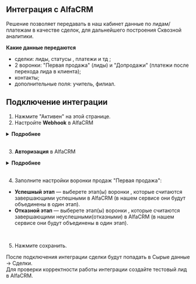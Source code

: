 ## Интеграция с AlfaCRM <br />

Решение позволяет передавать в наш кабинет данные по лидам/платежам в качестве сделок, для дальнейшего построения Сквозной аналитики. <br />

**Какие данные передаются** <br />

- сделки: лиды, статусы , платежи и тд ;
- 2 воронки: "Первая продажа" (лиды) и "Допродажи" (платежи после перехода лида в клиента);
- контакты;
- дополнительные поля: учитель, филиал.  <br />


## Подключение интеграции <br />

1. Нажмите "Активен" на этой странице. <br />
2. Настройте **Webhook** в AlfaCRM <br />

<details>
  <summary style="font-weight:bold;"> Подробнее </summary> <br />

ЛК AlfaCRM -> Настройки -> Автодействия и рассылки -> Триггеры и вебхуки (настраивается по каждому филиалу отдельно)  <br />

- Необходимо добавить 2 триггера по Клиенту и Платежу (Целевая сущность).
  - Выбираете все события.
  - Затронутые поля - любые.
  - Реакция - Webhook.
  - Webhook URL - берете из настроек интеграции.
  - Нажмите "Сохранить".

![image](alfa_hook.gif)

</details> 

<br />  

3. **Авторизация** в AlfaCRM <br />

<details>
  <summary style="font-weight:bold;"> Подробнее </summary> <br />

- **Название**  — укажите название авторизации.
- **hostname**  —  YOURDOMAIN замените на домен, от своего кабинета в AlfaCRM.
- **api_key**  — укажите Ключ API (v2api), из личного кабинета AlfaCRM. (Профиль -> Ключ API (v2api) , от админского ЛК)
- **email**   — укажите email, из личного кабинета AlfaCRM. (Профиль -> E-mail , от админского ЛК)

![image](alfa_auth.gif)

</details> 
<br /> 

4. Заполните настройки воронки продаж "Первая продажа": 

- **Успешный этап**  — выберете этап(ы) воронки , которые считаются завершающими успешными в AlfaCRM (в нашем сервисе они будут объединены в один этап).
- **Отказной этап**  — выберете этап(ы) воронки , которые считаются завершающими неуспешными(отказными) в AlfaCRM (в нашем сервисе они будут объединены в один этап).
<br />

5. Нажмите сохранить. <br />


После подключения интеграции сделки будут попадать в  Сырые данные -> Сделки.  <br />
Для проверки корректности работы интеграции создайте тестовый лид в AlfaCRM.
